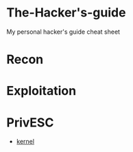 # The-Hacker's-guide
My personal hacker's guide cheat sheet 

# Recon

# Exploitation

# PrivESC
- [kernel](/book/privESC/kernel.md)
